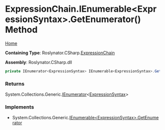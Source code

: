 <a name="_top"></a>

# ExpressionChain\.IEnumerable\<ExpressionSyntax>\.GetEnumerator\(\) Method

[Home](../../../../README.md#_top)

**Containing Type**: Roslynator\.CSharp\.[ExpressionChain](../README.md#_top)

**Assembly**: Roslynator\.CSharp\.dll

```csharp
private IEnumerator<ExpressionSyntax> IEnumerable<ExpressionSyntax>.GetEnumerator()
```

### Returns

System\.Collections\.Generic\.[IEnumerator](https://docs.microsoft.com/en-us/dotnet/api/system.collections.generic.ienumerator-1)\<[ExpressionSyntax](https://docs.microsoft.com/en-us/dotnet/api/microsoft.codeanalysis.csharp.syntax.expressionsyntax)>

### Implements

* System\.Collections\.Generic\.[IEnumerable\<ExpressionSyntax>.GetEnumerator](https://docs.microsoft.com/en-us/dotnet/api/system.collections.generic.ienumerable-1.getenumerator)
